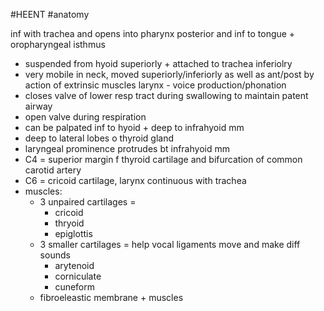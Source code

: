 #HEENT #anatomy 

inf with trachea and opens into pharynx posterior and inf to tongue + oropharyngeal isthmus 
- suspended from hyoid superiorly + attached to trachea inferiolry 
- very mobile in neck, moved superiorly/inferiorly as well as ant/post by action of extrinsic muscles 
larynx - voice production/phonation 
- closes valve of lower resp tract during swallowing to maintain patent airway 
- open valve during respiration 
- can be palpated inf to hyoid + deep to infrahyoid mm 
- deep to lateral lobes o thyroid gland 
- laryngeal prominence protrudes bt infrahyoid mm 
- C4 = superior margin f thyroid cartilage and bifurcation of common carotid artery 
- C6 = cricoid cartilage, larynx continuous with trachea 
- muscles:
	- 3 unpaired cartilages = 
		- cricoid
		- thryoid
		- epiglottis
	- 3 smaller cartilages = help vocal ligaments move and make diff sounds 
		- arytenoid
		- corniculate
		- cuneform 
	- fibroeleastic membrane + muscles 

